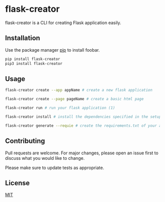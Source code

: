 # flask-creator

flask-creator is a CLI for creating Flask application easily.

## Installation

Use the package manager [pip](https://pip.pypa.io/en/stable/) to install foobar.

```bash
pip install flask-creator
pip3 install flask-creator
```


## Usage

```bash
flask-creator create --app appName # create a new flask application 

flask-creator create --page pageName # create a basic html page 

flask-creator run # run your flask application (1)

flask-creator install # install the dependencies specified in the setup.py of your application

flask-creator generate --requie # create the requirements.txt of your application 
```

## Contributing
Pull requests are welcome. For major changes, please open an issue first to discuss what you would like to change.

Please make sure to update tests as appropriate.

## License
[MIT](https://choosealicense.com/licenses/mit/)
